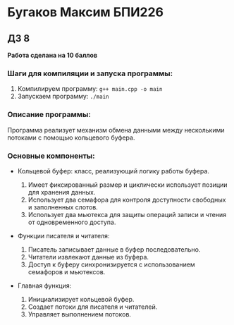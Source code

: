 # Бугаков Максим БПИ226
## ДЗ 8
**Работа сделана на 10 баллов**
### Шаги для компиляции и запуска программы:
1. Компилируем программу: `g++ main.cpp -o main`
2. Запускаем программу: `./main`

### Описание программы:
Программа реализует механизм обмена данными между несколькими потоками с помощью кольцевого буфера.

### Основные компоненты:

 - Кольцевой буфер: класс, реализующий логику работы буфера.
     1. Имеет фиксированный размер и циклически использует позиции для хранения данных.
    2. Использует два семафора для контроля доступности свободных и заполненных слотов.
     3. Использует два мьютекса для защиты операций записи и чтения от одновременного доступа.

 - Функции писателя и читателя:
    1. Писатель записывает данные в буфер последовательно.
    2. Читатели извлекают данные из буфера.
    3. Доступ к буферу синхронизируется с использованием семафоров и мьютексов.

 - Главная функция:
    1. Инициализирует кольцевой буфер.
    2. Создает потоки для писателя и читателей.
    3. Управляет выполнением потоков.
